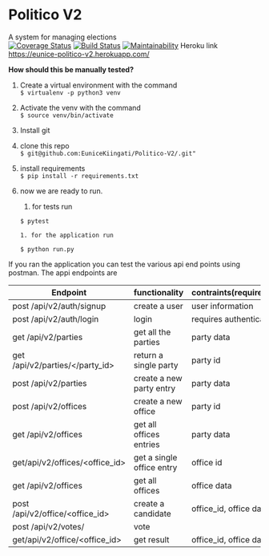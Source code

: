 
# Politico V2  
A system for managing elections  
[![Coverage Status](https://coveralls.io/repos/github/EuniceKiingati/Politico-v2/badge.svg?branch=ch-refactor-code-164131067)](https://coveralls.io/github/EuniceKiingati/Politico-v2?branch=ch-refactor-code-164131067)
[![Build Status](https://travis-ci.org/EuniceKiingati/Politico-v2.svg?branch=ch-test-signup-login-164115338)](https://travis-ci.org/EuniceKiingati/Politico-v2)
[![Maintainability](https://api.codeclimate.com/v1/badges/6136de90b552c647b325/maintainability)](https://codeclimate.com/github/EuniceKiingati/Politico-v2/maintainability)
Heroku link  
https://eunice-politico-v2.herokuapp.com/



**How should this be manually tested?**
1. Create  a virtual environment with the command  
`$ virtualenv -p python3 venv`  

1. Activate the venv with the command     
`$ source venv/bin/activate`

1. Install git  
1. clone this repo  
`$ git@github.com:EuniceKiingati/Politico-V2/.git"`   
  
1. install requirements      
`$ pip install -r requirements.txt`   
  
1. now we are ready to run. 
	1. for tests run  
	
	`$ pytest`  
	
       1. for the application run  

	`$ python run.py`  

If you ran the application you can test the various api end points using postman. The appi endpoints are  

|Endpoint|functionality|contraints(requirements)|
|-------|-------------|----------|
|post /api/v2/auth/signup|create a user|user information|
|post /api/v2/auth/login | login |requires authentication |
|get /api/v2/parties| get all the parties|party data|
|get /api/v2/parties/</party_id>|return a single party| party id|
|post /api/v2/parties | create a new party entry| party data|
|post /api/v2/offices | create a new office| party id|
|get /api/v2/offices | get all offices entries|party data|
|get/api/v2/offices/<office_id>|get a single office entry| office id| 
|get /api/v2/offices | get all offices| office data|
|post /api/v2/office/<office_id> | create a candidate|office_id, office data|
|post /api/v2/votes/ |vote||
|get/api/v2/office/<office_id> | get result|office_id, office data|


